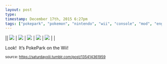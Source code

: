```yaml
---
layout: post
type: 
timestamp: December 17th, 2015 6:27pm
tags: ["pokepark", "pokemon", "nintendo", "wii", "console", "mod", "engraving", "paint", "pikachu", "art"]
---
```


|| <img src="https://saturdayxiii.github.io/media/135414361959_0.jpg"/> | <img src="https://saturdayxiii.github.io/media/135414361959_1.jpg"/> | <img src="https://saturdayxiii.github.io/media/135414361959_2.jpg"/> |
 <img src="https://saturdayxiii.github.io/media/135414361959_3.jpg"/> | <img src="https://saturdayxiii.github.io/media/135414361959_4.jpg"/> |  |

Look!  It’s PokePark on the Wii!
 
  
<small>source: https://saturdayxiii.tumblr.com/post/135414361959</small>